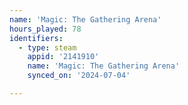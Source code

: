 ```yaml
---
name: 'Magic: The Gathering Arena'
hours_played: 78
identifiers:
  - type: steam
    appid: '2141910'
    name: 'Magic: The Gathering Arena'
    synced_on: '2024-07-04'

---
```

